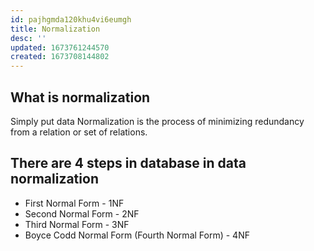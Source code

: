 ```yaml
---
id: pajhgmda120khu4vi6eumgh
title: Normalization
desc: ''
updated: 1673761244570
created: 1673708144802
---
```

## What is normalization

Simply put data Normalization is the process of minimizing redundancy from a relation or set of relations.

## There are 4 steps in database in data normalization

- First Normal Form - 1NF
- Second Normal Form -  2NF
- Third Normal Form - 3NF
- Boyce Codd Normal Form (Fourth Normal Form) - 4NF
  